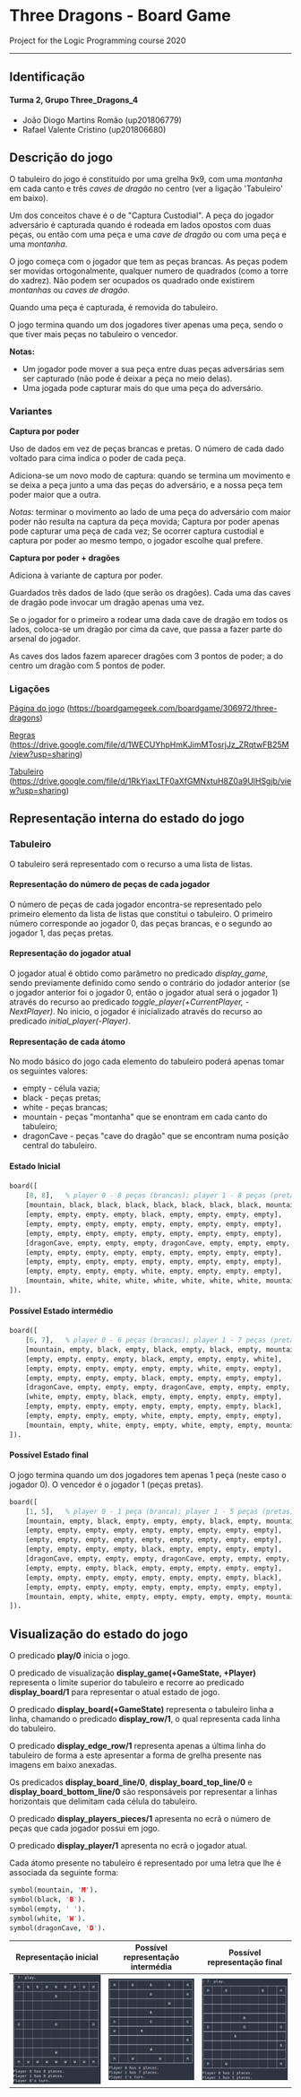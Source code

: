 # Three Dragons - Board Game

Project for the Logic Programming course 2020

---
## Identificação
#### Turma 2, Grupo Three_Dragons_4
- João Diogo Martins Romão (up201806779)
- Rafael Valente Cristino (up201806680)


## Descrição do jogo

<!-- Descrição do jogo e das suas regras. Incluir ligações usadas (página do jogo, livro de regras...). -->

O tabuleiro do jogo é constituído por uma grelha 9x9, com uma *montanha* em cada canto e três *caves de dragão* no centro (ver a ligação 'Tabuleiro' em baixo).

Um dos conceitos chave é o de "Captura Custodial". A peça do jogador adversário é capturada quando é rodeada em lados opostos com duas peças, ou então com uma peça e uma *cave de dragão* ou com uma peça e uma *montanha*.

O jogo começa com o jogador que tem as peças brancas. As peças podem ser movidas ortogonalmente, qualquer numero de quadrados (como a torre do xadrez). Não podem ser ocupados os quadrado onde existirem *montanhas* ou *caves de dragão*.

Quando uma peça é capturada, é removida do tabuleiro.

O jogo termina quando um dos jogadores tiver apenas uma peça, sendo o que tiver mais peças no tabuleiro o vencedor.

**Notas:**
- Um jogador pode mover a sua peça entre duas peças adversárias sem ser capturado (não pode é deixar a peça no meio delas).
- Uma jogada pode capturar mais do que uma peça do adversário.

### Variantes

**Captura por poder**

Uso de dados em vez de peças brancas e pretas. O número de cada dado voltado para cima indica o poder de cada peça.

Adiciona-se um novo modo de captura: quando se termina um movimento e se deixa a peça junto a uma das peças do adversário, e a nossa peça tem poder maior que a outra.

*Notas:* terminar o movimento ao lado de uma peça do adversário com maior poder não resulta na captura da peça movida; Captura por poder apenas pode capturar uma peça de cada vez; Se ocorrer captura custodial e captura por poder ao mesmo tempo, o jogador escolhe qual prefere.

**Captura por poder + dragões**

Adiciona à variante de captura por poder.

Guardados três dados de lado (que serão os dragões). Cada uma das caves de dragão pode invocar um dragão apenas uma vez. 

Se o jogador for o primeiro a rodear uma dada cave de dragão em todos os lados, coloca-se um dragão por cima da cave, que passa a fazer parte do arsenal do jogador. 

As caves dos lados fazem aparecer dragões com 3 pontos de poder; a do centro um dragão com 5 pontos de poder.


### Ligações
[Página do jogo](https://boardgamegeek.com/boardgame/306972/three-dragons) (https://boardgamegeek.com/boardgame/306972/three-dragons)

[Regras](https://drive.google.com/file/d/1WECUYhpHmKJimMTosrjJz_ZRqtwFB25M/view?usp=sharing) (https://drive.google.com/file/d/1WECUYhpHmKJimMTosrjJz_ZRqtwFB25M/view?usp=sharing)

[Tabuleiro](https://drive.google.com/file/d/1RkYiaxLTF0aXfGMNxtuH8Z0a9UlHSgjb/view?usp=sharing) (https://drive.google.com/file/d/1RkYiaxLTF0aXfGMNxtuH8Z0a9UlHSgjb/view?usp=sharing)

## Representação interna do estado do jogo
<!--Indicação de como é representado o estado do jogo, incluindo tabuleiro, jogador atual, peças capturadas ou ainda por jogar / outras informações necessárias. Exemplos da representação em Prolog de estados *inicial*, *intermédio* e *final*. Indicação do significado de cada átomo.-->

### Tabuleiro

O tabuleiro será representado com o recurso a uma lista de listas. 

#### Representação do número de peças de cada jogador

O número de peças de cada jogador encontra-se representado pelo primeiro elemento da lista de listas que constitui o tabuleiro. O primeiro número corresponde ao jogador 0, das peças brancas, e o segundo ao jogador 1, das peças pretas.

#### Representação do jogador atual

O jogador atual é obtido como parâmetro no predicado *display_game*, sendo previamente definido como sendo o contrário do jodador anterior (se o jogador anterior foi o jogador 0, então o jogador atual será o jogador 1) através do recurso ao predicado *toggle_player(+CurrentPlayer, -NextPlayer)*. No inicio, o jogador é inicializado através do recurso ao predicado *initial_player(-Player)*.

#### Representação de cada átomo
No modo básico do jogo cada elemento do tabuleiro poderá apenas tomar os seguintes valores:

- empty - célula vazia;
- black - peças pretas;
- white - peças brancas;
- mountain - peças "montanha" que se enontram em cada canto do tabuleiro;
- dragonCave - peças "cave do dragão" que se encontram numa posição central do tabuleiro.

#### Estado Inicial
```prolog
board([
	[8, 8],   % player 0 - 8 peças (brancas); player 1 - 8 peças (pretas)
	[mountain, black, black, black, black, black, black, black, mountain],
	[empty, empty, empty, empty, black, empty, empty, empty, empty],
	[empty, empty, empty, empty, empty, empty, empty, empty, empty],
	[empty, empty, empty, empty, empty, empty, empty, empty, empty],
	[dragonCave, empty, empty, empty, dragonCave, empty, empty, empty, dragonCave],
	[empty, empty, empty, empty, empty, empty, empty, empty, empty],
	[empty, empty, empty, empty, empty, empty, empty, empty, empty],
	[empty, empty, empty, empty, white, empty, empty, empty, empty],
	[mountain, white, white, white, white, white, white, white, mountain]
]).
```

#### Possível Estado intermédio
```prolog
board([
	[6, 7],   % player 0 - 6 peças (brancas); player 1 - 7 peças (pretas)
	[mountain, empty, black, empty, black, empty, black, empty, mountain],
	[empty, empty, empty, empty, black, empty, empty, empty, white],
	[empty, empty, empty, empty, empty, empty, white, empty, empty],
	[empty, empty, empty, empty, black, empty, empty, empty, empty],
	[dragonCave, empty, empty, empty, dragonCave, empty, empty, empty, dragonCave],
	[white, empty, empty, black, empty, empty, empty, empty, empty],
	[empty, empty, empty, empty, empty, empty, empty, empty, black],
	[empty, empty, empty, empty, white, empty, empty, empty, empty],
	[mountain, empty, white, empty, empty, white, empty, empty, mountain]
]).
```

#### Possível Estado final
O jogo termina quando um dos jogadores tem apenas 1 peça (neste caso o jogador 0). O vencedor é o jogador 1 (peças pretas).
```prolog
board([
	[1, 5],   % player 0 - 1 peça (branca); player 1 - 5 peças (pretas)
	[mountain, empty, black, empty, empty, empty, black, empty, mountain],
	[empty, empty, empty, empty, empty, empty, empty, empty, empty],
	[empty, empty, empty, empty, empty, empty, empty, empty, empty],
	[empty, empty, empty, empty, black, empty, empty, empty, empty],
	[dragonCave, empty, empty, empty, dragonCave, empty, empty, empty, dragonCave],
	[empty, empty, empty, black, empty, empty, empty, empty, empty],
	[empty, empty, empty, empty, empty, empty, empty, empty, black],
	[empty, empty, empty, empty, empty, empty, empty, empty, empty],
	[mountain, empty, white, empty, empty, empty, empty, empty, mountain]
]).
```

## Visualização do estado do jogo
<!--Pequena descrição da implementação do predicado de visualização do estado de jogo. Até 200 palavras.-->

O predicado **play/0** inicia o jogo.

O predicado de visualização **display_game(+GameState, +Player)** representa o limite superior do tabuleiro e recorre ao predicado **display_board/1** para representar o atual estado de jogo.

O predicado **display_board(+GameState)** representa o tabuleiro linha a linha, chamando o predicado **display_row/1**, o qual representa cada linha do tabuleiro.

O predicado **display_edge_row/1** representa apenas a última linha do tabuleiro de forma a este apresentar a forma de grelha presente nas imagens em baixo anexadas.

Os predicados **display_board_line/0**, **display_board_top_line/0** e **display_board_bottom_line/0** são responsáveis por representar a linhas horizontais que delimitam cada célula do tabuleiro.

O predicado **display_players_pieces/1** apresenta no ecrã o número de peças que cada jogador possui em jogo.

O predicado **display_player/1** apresenta no ecrã o jogador atual.

Cada átomo presente no tabuleiro é representado por uma letra que lhe é associada da seguinte forma:

```prolog
symbol(mountain, 'M').
symbol(black, 'B').
symbol(empty, ' ').
symbol(white, 'W').
symbol(dragonCave, 'D').
```

Representação inicial  |  Possível representação intermédia  |  Possível representação final
:---------------------:|:-----------------------------------:|:------------:
![](images/board.png)  |  ![](images/intermediate.png)              |   ![](images/final.png)

